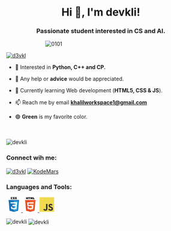 <h1 align="center"> Hi 👋, I'm devkli!</h1>
<h3 align="center">Passionate student interested in CS and AI.</h3>
<img align="right" alt="0101" width="400" src="https://i.pinimg.com/originals/d4/81/f3/d481f3c72e283309071f79e01b05c06d.gif"/>
<br>
<p align="left"> <a href="https://twitter.com/d3vkl" target="blank"><img src="https://img.shields.io/twitter/follow/d3vkl?logo=twitter&style=for-the-badge" alt="d3vkl" /></a> </p>

- 🔭 Interested in **Python, C++ and CP.**

- 💬 Any help or **advice** would be appreciated.

- 🌱 Currently learning Web development (**HTML5, CSS & JS**).

- 📫 Reach me by email **khalilworkspace1@gmail.com**

- 🟢 **Green** is my favorite color.
<br>
<p align="left"> <img src="https://komarev.com/ghpvc/?username=devkli&label=Profile%20views&color=40A578&style=flat" alt="devkli" /> </p>
<h3 align="left">Connect wih me:</h3>
<p align="left">
<a href="https://twitter.com/d3vkl" target="blank"><img align="center" src="https://raw.githubusercontent.com/rahuldkjain/github-profile-readme-generator/master/src/images/icons/Social/twitter.svg" alt="d3vkl" height="30" width="40" /></a>
<a href="https://codeforces.com/profile/kodemars" target="blank"><img align="center" src="https://raw.githubusercontent.com/rahuldkjain/github-profile-readme-generator/master/src/images/icons/Social/codeforces.svg" alt="KodeMars" height="30" width="40" /></a>
</p>

<h3 align="left">Languages and Tools:</h3>
<p align="left"> <a href="https://www.w3schools.com/css/" target="_blank" rel="noreferrer"> <img src="https://raw.githubusercontent.com/devicons/devicon/master/icons/css3/css3-original-wordmark.svg" alt="css3" width="40" height="40"/> </a> <a href="https://www.w3.org/html/" target="_blank" rel="noreferrer"> <img src="https://raw.githubusercontent.com/devicons/devicon/master/icons/html5/html5-original-wordmark.svg" alt="html5" width="40" height="40"/> </a> <a href="https://developer.mozilla.org/en-US/docs/Web/JavaScript" target="_blank" rel="noreferrer"> <img src="https://raw.githubusercontent.com/devicons/devicon/master/icons/javascript/javascript-original.svg" alt="javascript" width="40" height="40"/> </a> </p>

<p><img align="left" src="https://github-readme-stats.vercel.app/api/top-langs?username=devkli&show_icons=true&locale=en&layout=compact" alt="devkli" /></p>

<p>&nbsp;<img align="center" src="https://github-readme-stats.vercel.app/api?username=devkli&show_icons=true&locale=en" alt="devkli" /></p>
